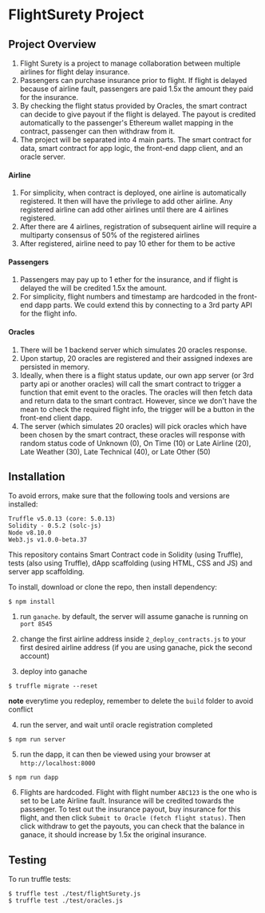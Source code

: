 # FlightSurety Project

## Project Overview

1. Flight Surety is a project to manage collaboration between multiple airlines for flight delay insurance.
2. Passengers can purchase insurance prior to flight. If flight is delayed because of airline fault, passengers are paid 1.5x the amount they paid for the insurance.
3. By checking the flight status provided by Oracles, the smart contract can decide to give payout if the flight is delayed. The payout is credited automatically to the passenger's Ethereum wallet mapping in the contract, passenger can then withdraw from it.
4. The project will be separated into 4 main parts. The smart contract for data, smart contract for app logic, the front-end dapp client, and an oracle server.

#### Airline
1. For simplicity, when contract is deployed, one airline is automatically registered. It then will have the privilege to add other airline. Any registered airline can add other airlines until there are 4 airlines registered.
2. After there are 4 airlines, registration of subsequent airline will require a multiparty consensus of 50% of the registered airlines
3. After registered, airline need to pay 10 ether for them to be active

#### Passengers
1. Passengers may pay up to 1 ether for the insurance, and if flight is delayed the will be credited 1.5x the amount.
2. For simplicity, flight numbers and timestamp are hardcoded in the front-end dapp parts. We could extend this by connecting to a 3rd party API for the flight info.

#### Oracles
1. There will be 1 backend server which simulates 20 oracles response.
2. Upon startup, 20 oracles are registered and their assigned indexes are persisted in memory.
3. Ideally, when there is a flight status update, our own app server (or 3rd party api or another oracles) will call the smart contract to trigger a function that emit event to the oracles. The oracles will then fetch data and return data to the smart contract. However, since we don't have the mean to check the required flight info, the trigger will be a button in the front-end client dapp.
4. The server (which simulates 20 oracles) will pick oracles which have been chosen by the smart contract, these oracles will response with random status code of Unknown (0), On Time (10) or Late Airline (20), Late Weather (30), Late Technical (40), or Late Other (50)


## Installation

To avoid errors, make sure that the following tools and versions are installed:
```
Truffle v5.0.13 (core: 5.0.13)
Solidity - 0.5.2 (solc-js)
Node v8.10.0
Web3.js v1.0.0-beta.37
```

This repository contains Smart Contract code in Solidity (using Truffle), tests (also using Truffle), dApp scaffolding (using HTML, CSS and JS) and server app scaffolding.

To install, download or clone the repo, then install dependency:
```
$ npm install
```

1. run `ganache`. by default, the server will assume ganache is running on `port 8545`

2. change the first airline address inside `2_deploy_contracts.js` to your first desired airline address (if you are using ganache, pick the second account)

3. deploy into ganache

```
$ truffle migrate --reset
```

**note** everytime you redeploy, remember to delete the `build` folder to avoid conflict

4. run the server, and wait until oracle registration completed

```
$ npm run server
```

5. run the dapp, it can then be viewed using your browser at `http://localhost:8000`

```
$ npm run dapp
```

6. Flights are hardcoded. Flight with flight number `ABC123` is the one who is set to be Late Airline fault. Insurance will be credited towards the passenger. To test out the insurance payout, buy insurance for this flight, and then click `Submit to Oracle (fetch flight status)`. Then click withdraw to get the payouts, you can check that the balance in ganace, it should increase by 1.5x the original insurance.

## Testing

To run truffle tests:

```
$ truffle test ./test/flightSurety.js
$ truffle test ./test/oracles.js
```